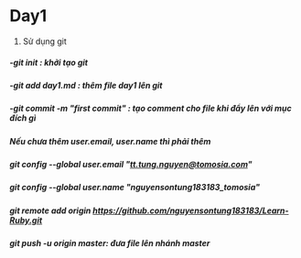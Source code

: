 # Day1
 
1. Sử dụng git
##### -git init : khởi tạo git 
##### -git add day1.md : thêm file day1 lên git 
##### -git commit -m "first commit" : tạo comment cho file khi đẩy lên với mục đích gì 
##### Nếu chưa thêm user.email, user.name thì phải thêm
##### git config --global user.email "tt.tung.nguyen@tomosia.com"
##### git config --global user.name "nguyensontung183183_tomosia"

##### git remote add origin https://github.com/nguyensontung183183/Learn-Ruby.git 

##### git push -u origin master:  đưa file lên nhánh master 


